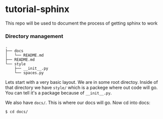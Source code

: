 # tutorial-sphinx
This repo will be used to document the process of getting sphinx to work

### Directory management
```
.
├── docs
│   └── README.md
├── README.md
└── style
    ├── __init__.py
    └── spaces.py
```

Lets start with a very basic layout. We are in some root directoy. Inside of that directory we have `style/` which is a packege where out code will go. You can tell it's a package because of `__init__.py`.

We also have `docs/`. This is where our docs will go. Now cd into docs:

```
$ cd docs/
```
